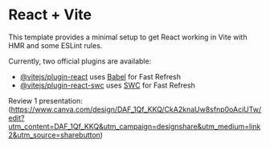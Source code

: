 # React + Vite

This template provides a minimal setup to get React working in Vite with HMR and some ESLint rules.

Currently, two official plugins are available:

- [@vitejs/plugin-react](https://github.com/vitejs/vite-plugin-react/blob/main/packages/plugin-react/README.md) uses [Babel](https://babeljs.io/) for Fast Refresh
- [@vitejs/plugin-react-swc](https://github.com/vitejs/vite-plugin-react-swc) uses [SWC](https://swc.rs/) for Fast Refresh

Review 1 presentation:
(https://www.canva.com/design/DAF_1Qf_KKQ/CkA2knaUw8sfnp0oAciUTw/edit?utm_content=DAF_1Qf_KKQ&utm_campaign=designshare&utm_medium=link2&utm_source=sharebutton)

